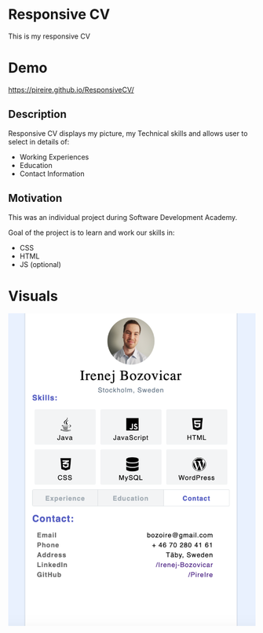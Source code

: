 # Responsive CV

This is my responsive CV

# Demo
https://pireire.github.io/ResponsiveCV/

## Description

Responsive CV displays my picture, my Technical skills and allows user to select in details of:

* Working Experiences
* Education
* Contact Information

## Motivation
This was an individual project during Software Development Academy.

Goal of the project is to learn and work our skills in: 
* CSS
* HTML
* JS (optional)

# Visuals 

![](Screenshot%202020-05-21%20at%2011.24.44.png)
